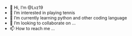 - 👋 Hi, I’m @Lvz19
- 👀 I’m interested in playing tennis
- 🌱 I’m currently learning python and other coding language
- 💞️ I’m looking to collaborate on ...
- 📫 How to reach me ...

<!---
Lvz19/Lvz19 is a ✨ special ✨ repository because its `README.md` (this file) appears on your GitHub profile.
You can click the Preview link to take a look at your changes.
--->
